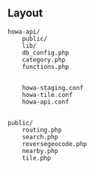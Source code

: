 ## Layout


    howa-api/
        public/
        lib/
        db_config.php
        category.php
        functions.php
    
    
        howa-staging.conf
        howa-tile.conf
        howa-api.conf
    
    
    public/
        routing.php
        search.php
        reversegeocode.php
        nearby.php
        tile.php

